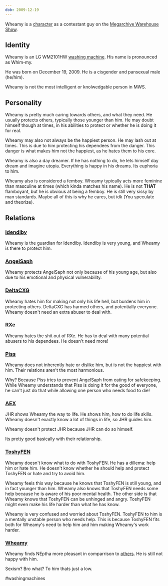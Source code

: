 ```yaml
---
dob: 2009-12-19
---
```


Wheamy is a [character](Characters.md) as a contestant guy on the [Megarchive Warehouse Show](Megarchive%20Warehouse%20Show.md).

## Identity
Wheamy is an LG WM2101HW [washing machine](Washing%20Machines.md). His name is pronounced as Whim-my.

He was born on December 19, 2009. He is a cisgender and pansexual male (he/him).

Wheamy is not the most intelligent or knolwedgable person in MWS.

## Personality
Wheamy is pretty much caring towards others, and what they need. He usually protects others, typically those younger than him. He may doubt himself though at times, in his abilities to protect or whether he is doing it for real.

Wheamy may also not always be the happiest person. He may lash out at times. This is due to him protecting his dependees from the danger. This danger is what makes him not the happiest, as he hates them to his core.

Wheamy is also a day dreamer. If he has nothing to do, he lets himself day dream and imagine utopia. Everything is happy in his dreams. Its euphoria to him.

Wheamy also is considered a femboy. Wheamy typically acts more feminine than masculine at times (which kinda matches his name). He is not **THAT** flamboyant, but he is obvious at being a femboy. He is still very sissy by man standards. Maybe all of this is why he cares, but idk (You speculate and theorize).

## Relations
### [Idendiby](Idendiby.md)
Wheamy is the guardian for Idendiby. Idendiby is very young, and Wheamy is there to protect him.

### [AngelSaph](AngelSaph.md)
Wheamy protects AngelSaph not only because of his young age, but also due to his emotional and physical vulnerability.

### [DeltaCXG](VXU.md#DeltaCXG)
Wheamy hates him for making not only his life hell, but burdens him in protecting others. DeltaCXG has harmed others, and potentially everyone. Wheamy doesn't need an extra abuser to deal with.

### [RXe](RXe.md)
Wheamy hates the shit out of RXe. He has to deal with many potential abusers to his dependees. He doesn't need more!

### [Piss](Piss.md)
Wheamy does not inherently hate or dislike him, but is not the happiest with him. Their relations aren't the most harmonious.

Why? Because Piss tries to prevent AngelSaph from eating for safekeeping. While Wheamy understands that Piss is doing it for the good of everyone, he can't just do that while allowing one person who needs food to die!

### [AEX](AEX.md)
JHR shows Wheamy the way to life. He shows him, how to do life skills. Wheamy doesn't exactly know a lot of things in life, so JHR guides him.

Wheamy doesn't protect JHR because JHR can do so himself.

Its pretty good basically with their relationship.

### [ToshyFEN](ToshyFEN.md)
Wheamy doesn't know what to do with ToshyFEN. He has a dillema: help him or hate him. He doesn't know whether he should help and protect ToshyFEN or hate and try to avoid him.

Wheamy feels this way because he knows that ToshyFEN is still young, and in fact younger than him. Wheamy also knows that ToshyFEN needs some help because he is aware of his poor mental health. The other side is that Wheamy knows that ToshyFEN can be unhinged and angry. ToshyFEN might even make his life harder than what he has know.

Wheamy is very confused and worried about ToshyFEN. ToshyFEN to him is a mentally unstable person who needs help. This is because ToshyFEN fits both for Wheamy's need to help him and him making Wheamy's work harder.

### [Wheamy](Wheamy.md)
Wheamy finds NEptha more pleasant in comparrison to [others](VXU.md#DeltaCXG). He is still not happy with him.

Sexism? Bro what? To him thats just a low.



#washingmachines 